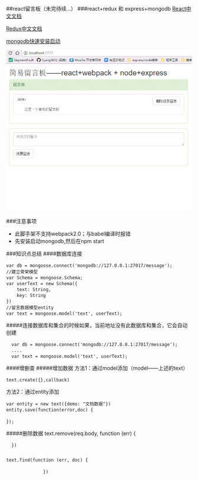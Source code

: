 ##react留言板（未完待续...）
###react+redux 和 express+mongodb
[React中文文档](http://reactjs.cn/react/docs/getting-started-zh-CN.html)

[Redux中文文档](http://cn.redux.js.org/index.html)

[mongodb快速安装启动](http://www.runoob.com/mongodb/mongodb-window-install.html)

![](./static/GIF.gif)

###注意事项
- 此脚手架不支持webpack2.0；与babel编译时报错
- 先安装启动mongodb,然后在npm start

###知识点总结
####数据库连接

    var db = mongoose.connect('mongodb://127.0.0.1:27017/message');
    //建立骨架模型
    var Schema = mongoose.Schema;
    var userText = new Schema({
        text: String,
        key: String
    })
    //留言数据模型entity
    var text = mongoose.model('text', userText);

#####连接数据库和集合的时候如果，当前地址没有此数据库和集合，它会自动创建

      var db = mongoose.connect('mongodb://127.0.0.1:27017/message');
      ....
      var text = mongoose.model('text', userText);

####增删查
#####增加数据
方法1：通过model添加（model——上述的text）

    text.create({},callback)
方法2：通过entity添加

    var entity = new text({demo: "文档数据"})
    entity.save(function(error,doc) {

    });
#####删除数据
    text.remove(req.body, function (err) {

      })

#####
    text.find(function (err, doc) {

                  })